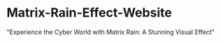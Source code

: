 # Matrix-Rain-Effect-Website
"Experience the Cyber World with Matrix Rain: A Stunning Visual Effect"
